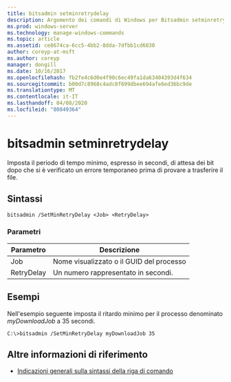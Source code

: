 ```yaml
---
title: bitsadmin setminretrydelay
description: Argomento dei comandi di Windows per Bitsadmin setminretrydelay, che consente di impostare il periodo di tempo minimo, in secondi, che BITS attende dopo aver rilevato un errore temporaneo prima di provare a trasferire il file.
ms.prod: windows-server
ms.technology: manage-windows-commands
ms.topic: article
ms.assetid: ce8674ca-6cc5-4bb2-8dda-7dfbb1cd6830
author: coreyp-at-msft
ms.author: coreyp
manager: dongill
ms.date: 10/16/2017
ms.openlocfilehash: fb2fe4c6d0e4f90c6ec49fa1da63404393d4f634
ms.sourcegitcommit: b00d7c8968c4adc8f699dbee694afe6ed36bc9de
ms.translationtype: MT
ms.contentlocale: it-IT
ms.lasthandoff: 04/08/2020
ms.locfileid: "80849364"
---
```

# <a name="bitsadmin-setminretrydelay"></a>bitsadmin setminretrydelay

Imposta il periodo di tempo minimo, espresso in secondi, di attesa dei bit dopo che si è verificato un errore temporaneo prima di provare a trasferire il file.

## <a name="syntax"></a>Sintassi

```
bitsadmin /SetMinRetryDelay <Job> <RetryDelay>
```

### <a name="parameters"></a>Parametri

|Parametro|Descrizione|
|---------|-----------|
|Job|Nome visualizzato o il GUID del processo|
|RetryDelay|Un numero rappresentato in secondi.|

## <a name="examples"></a><a name=BKMK_examples></a>Esempi

Nell'esempio seguente imposta il ritardo minimo per il processo denominato *myDownloadJob* a 35 secondi.
```
C:\>bitsadmin /SetMinRetryDelay myDownloadJob 35
```

## <a name="additional-references"></a>Altre informazioni di riferimento

- [Indicazioni generali sulla sintassi della riga di comando](command-line-syntax-key.md)
